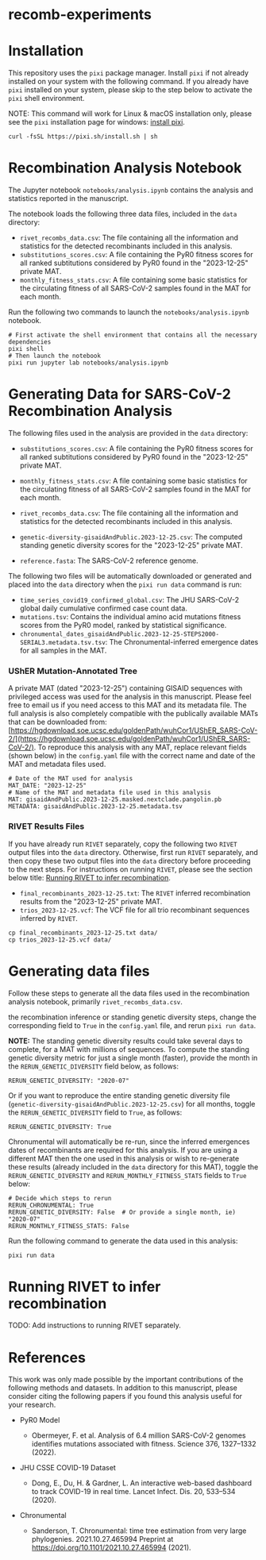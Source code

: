 # recomb-experiments

# Installation

This repository uses the `pixi` package manager. Install `pixi` if not already installed on your system with the following command.
If you already have `pixi` installed on your system, please skip to the step below to activate the `pixi` shell environment.

NOTE: This command will work for Linux & macOS installation only, please see the `pixi` installation page for windows: [install pixi](https://pixi.sh/latest/installation/).


```
curl -fsSL https://pixi.sh/install.sh | sh
```
# Recombination Analysis Notebook
The Jupyter notebook `notebooks/analysis.ipynb` contains the analysis and statistics reported in the manuscript.

The notebook loads the following three data files, included in the `data` directory:
- `rivet_recombs_data.csv`: The file containing all the information and statistics for the detected recombinants included in this analysis.
- `substitutions_scores.csv`: A file containing the PyR0 fitness scores for all ranked subtitutions considered by PyR0 found in the "2023-12-25" private MAT.
- `monthly_fitness_stats.csv`: A file containing some basic statistics for the circulating fitness of all SARS-CoV-2 samples found in the MAT for each month. 

Run the following two commands to launch the `notebooks/analysis.ipynb` notebook.

```
# First activate the shell environment that contains all the necessary dependencies
pixi shell
# Then launch the notebook
pixi run jupyter lab notebooks/analysis.ipynb
```

# Generating Data for SARS-CoV-2 Recombination Analysis
The following files used in the analysis are provided in the `data` directory:

- `substitutions_scores.csv`: A file containing the PyR0 fitness scores for all ranked subtitutions considered by PyR0 found in the "2023-12-25" private MAT.
- `monthly_fitness_stats.csv`: A file containing some basic statistics for the circulating fitness of all SARS-CoV-2 samples found in the MAT for each month. 
- `rivet_recombs_data.csv`: The file containing all the information and statistics for the detected recombinants included in this analysis.

- `genetic-diversity-gisaidAndPublic.2023-12-25.csv`: The computed standing genetic diversity scores for the "2023-12-25" private MAT.
- `reference.fasta`: The SARS-CoV-2 reference genome.

The following two files will be automatically downloaded or generated and placed into the `data` directory when the `pixi run data` command is run:
- `time_series_covid19_confirmed_global.csv`: The JHU SARS-CoV-2 global daily cumulative confirmed case count data.
- `mutations.tsv`: Contains the individual amino acid mutations fitness scores from the PyR0 model, ranked by statistical significance.
- `chronumental_dates_gisaidAndPublic.2023-12-25-STEPS2000-SERIAL3.metadata.tsv.tsv`: The Chronumental-inferred emergence dates for all samples in the MAT.

### UShER Mutation-Annotated Tree

A private MAT (dated "2023-12-25") containing GISAID sequences with privileged access was used for the analysis in this manuscript. Please feel free to email us if you need access to this MAT and its metadata file. The full analysis is also completely compatible with the publically available MATs that can be downloaded from: [https://hgdownload.soe.ucsc.edu/goldenPath/wuhCor1/UShER_SARS-CoV-2/](https://hgdownload.soe.ucsc.edu/goldenPath/wuhCor1/UShER_SARS-CoV-2/). 
To reproduce this analysis with any MAT, replace relevant fields (shown below) in the `config.yaml` file with the correct name and date of the MAT and metadata files used.

```
# Date of the MAT used for analysis
MAT_DATE: "2023-12-25"
# Name of the MAT and metadata file used in this analysis
MAT: gisaidAndPublic.2023-12-25.masked.nextclade.pangolin.pb
METADATA: gisaidAndPublic.2023-12-25.metadata.tsv
```

### RIVET Results Files

If you have already run `RIVET` separately, copy the following two `RIVET` output files into the `data` directory. Otherwise, first run `RIVET` separately, and then copy these two output files into the `data` directory before proceeding to the next steps. For instructions on running `RIVET`, please see the section below title: [Running RIVET to infer recombination](#Running-RIVET-to-infer-recombination).

- `final_recombinants_2023-12-25.txt`: The `RIVET` inferred recombination results from the "2023-12-25" private MAT.
- `trios_2023-12-25.vcf`: The VCF file for all trio recombinant sequences inferred by `RIVET`.

```
cp final_recombinants_2023-12-25.txt data/
cp trios_2023-12-25.vcf data/
```

# Generating data files
Follow these steps to generate all the data files used in the recombination analysis notebook, primarily `rivet_recombs_data.csv`.

the recombination inference or standing genetic diversity steps, change the corresponding field to `True` in the `config.yaml` file, and rerun `pixi run data`.

**NOTE:** The standing genetic diversity results could take several days to complete, for a MAT with millions of sequences.
To compute the standing genetic diversity metric for just a single month (faster), provide the month in the `RERUN_GENETIC_DIVERSITY` field below, as follows:
```
RERUN_GENETIC_DIVERSITY: "2020-07"
```
Or if you want to reproduce the entire standing genetic diversity file (`genetic-diversity-gisaidAndPublic.2023-12-25.csv`) for all months, toggle the `RERUN_GENETIC_DIVERSITY` field to `True`, as follows:
```
RERUN_GENETIC_DIVERSITY: True
```

Chronumental will automatically be re-run, since the inferred emergences dates of recombinants are required for this analysis. If you are using a different MAT then the one used in this analysis or wish to re-generate these results (already included in the `data` directory for this MAT), toggle the `RERUN_GENETIC_DIVERSITY` and `RERUN_MONTHLY_FITNESS_STATS` fields to `True` below:

```
# Decide which steps to rerun
RERUN_CHRONUMENTAL: True
RERUN_GENETIC_DIVERSITY: False  # Or provide a single month, ie) "2020-07"
RERUN_MONTHLY_FITNESS_STATS: False
```

Run the following command to generate the data used in this analysis:
```
pixi run data
```

# Running RIVET to infer recombination
TODO: Add instructions to running RIVET separately.


# References
This work was only made possible by the important contributions of the following methods and datasets. In addition to this manuscript, please consider citing the following papers if you found this analysis useful for your research.

- PyR0 Model
    - Obermeyer, F. et al. Analysis of 6.4 million SARS-CoV-2 genomes identifies mutations associated with fitness. Science 376, 1327–1332 (2022).

- JHU CSSE COVID-19 Dataset
    - Dong, E., Du, H. & Gardner, L. An interactive web-based dashboard to track COVID-19 in real time. Lancet Infect. Dis. 20, 533–534 (2020).
 
- Chronumental
    - Sanderson, T. Chronumental: time tree estimation from very large phylogenies. 2021.10.27.465994 Preprint at https://doi.org/10.1101/2021.10.27.465994 (2021).

